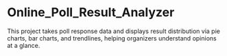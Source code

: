 # Online_Poll_Result_Analyzer
This project takes poll response data and displays result distribution via pie charts, bar charts, and trendlines, helping organizers understand opinions at a glance.
